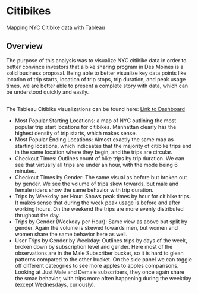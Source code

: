 # Citibikes
Mapping NYC Citibike data with Tableau 

## Overview 
The purpose of this analysis was to visualize NYC citibike data in order to better convince investors that a bike sharing program in Des Moines is a solid business proposal. Being able to better visualize key data points like location of trip starts, location of trip stops, trip duration, and peak usage times, we are better able to present a complete story with data, which can be understood quickly and easily. 

## 
The Tableau Citibike visualizations can be found here: [Link to Dashboard](https://public.tableau.com/app/profile/matthew.price6357/viz/Citibikes_16266635568570/CitibikeStory?publish=yes) 

* Most Popular Starting Locations: a map of NYC outlining the most popular trip start locations for citibikes. Manhattan clearly has the highest density of trip starts, which makes sense. 
* Most Popular Ending Locations: Almost exactly the same map as starting locations, which indicaates that the majority of citibike trips end in the same location where they begin, and the trips are circular. 
* Checkout Times: Outlines count of bike trips by trip duration. We can see that virtually all trips are under an hour, with the mode being 6 minutes. 
* Checkout Times by Gender: The same visual as before but broken out by gender. We see the volume of trips skew towards, but male and female riders show the same behavior with trip duration. 
* Trips by Weekday per Hour: Shows peak times by hour for citibike trips. It makes sense that during the week peak usage is before and after working hours. On the weekend the trips are more evenly distributed thrughout the day. 
* Trips by Gender (Weekday per Hour): Same view as above but split by gender. Again the volume is skewed towards men, but women and women share the same behavior here as well. 
* User Trips by Gender by Weekday: Outlines trips by days of the week, broken down by subscription level and gender. Here most of the observations are in the Male Subscriber bucket, so it is hard to glean patterns compared to the other bucket. On the side panel we can toggle off different cateogries to see more apples to apples comparisons. Looking at Just Male and Demale subscribers, they once again share the smae behavior, with trips more often happening during the weekday (except Wednesdays, curiously).  



